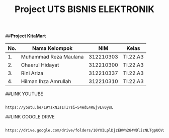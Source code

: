 <h1><p align="center"> Project UTS BISNIS ELEKTRONIK</h1><br>

##**Project KitaMart**<br>

| No.| Nama Kelompok | NIM | Kelas |
|----|------------|--------|-------|
| 1. | Muhammad Reza Maulana |  312210303 | TI.22.A3 |
| 2. | Chaerul Hidayat | 312210300| TI.22.A3 |
| 3. | Rini Ariza  | 312210337 | TI.22.A3 |
| 4. | Hilman Ihza Amrullah |  312210310 | TI.22.A3 |


##LINK YOUTUBE

```

https://youtu.be/19YsxNIs1TI?si=54edL4REjvLv0ysL

```

##LINK GOOGLE DRIVE

```

https://drive.google.com/drive/folders/10YXILplDjzEKWn284WDlizNLTgpUOVzj

```
